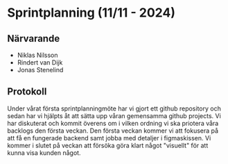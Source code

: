 # Sprintplanning (11/11 -  2024)

## Närvarande
* Niklas Nilsson
* Rindert van Dijk
* Jonas Stenelind

## Protokoll

Under vårat första sprintplanningmöte har vi gjort ett github repository och sedan har vi hjälpts åt att sätta upp våran gemensamma github projects. Vi har diskuterat och kommit överens om i vilken ordning vi ska priotera våra backlogs den första veckan. Den första veckan kommer vi att fokusera på att få en fungerade backend samt jobba med detaljer i figmaskissen. Vi kommer i slutet på veckan att försöka göra klart något "visuellt" för att kunna visa kunden något.